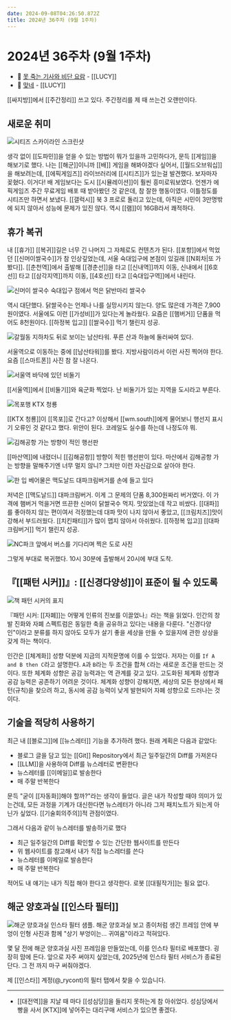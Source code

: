 ```yaml
---
date: 2024-09-08T04:26:50.872Z
title: 2024년 36주차 (9월 1주차)
---
```


# 2024년 36주차 (9월 1주차)

- 🎵 [못 죽는 기사와 비단 요람](https://www.youtube.com/watch?v=Q9Nvvz6pd9g) - [[LUCY]]
- 🎵 [맞네](https://www.youtube.com/watch?v=2Lg9IuBQz8w) - [[LUCY]]

[[싸지방]]에서 [[주간정리]] 쓰고 있다. 주간정리를 제 때 쓰는건 오랜만이다.

## 새로운 취미

![시티즈 스카이라인 스크린샷](/images/cities-skyline.png)

생각 없이 [[도파민]]을 얻을 수 있는 방법이 뭐가 있을까 고민하다가, 문득 [[게임]]을 해보기로 했다. 나는 [[해군]]이니까 [[배]] 게임을 해봐야겠다 싶어서, [[월드오브워십]]을 해보려는데, [[에픽게임즈]] 라이브러리에 [[시티즈]]가 있는걸 발견했다. 보자마자 꽂혔다. 이거다! 배 게임보다는 도시 [[시뮬레이션]]이 훨씬 흥미로워보였다. 언젠가 에픽게임즈 주간 무료게임 배포 때 받아봤던 것 같은데, 참 잘한 행동이였다. 이틀정도를 시티즈만 하면서 보냈다. [[갤럭시]] 북 3 프로로 돌리고 있는데, 아직은 시민이 3만명밖에 되지 않아서 성능에 문제가 있진 않다. 역시 [[램]]이 16GB라서 쾌적하다.

## 휴가 복귀

내 [[휴가]] [[복귀]]길은 너무 긴 나머지 그 자체로도 컨텐츠가 된다. [[포항]]에서 먹었던 [[신머이쌀국수]]가 참 인상깊었는데, 서울 숙대입구에 본점이 있길래 [[N회차|또 가봤다]]. [[춘천역]]에서 출발해 [[경춘선]]을 타고 [[신내역]]까지 이동, 신내에서 [[6호선]] 타고 [[삼각지역]]까지 이동, [[4호선]] 타고 [[숙대입구역]]에서 내린다.

![신머이 쌀국수 숙대입구 점에서 먹은 닭반마리 쌀국수](/images/신머이쌀국수_숙대입구.jpg)

역시 대단했다. 닭쌀국수는 언제나 나를 실망시키지 않는다. 양도 많은데 가격은 7,900원이였다. 서울에도 이런 [[가성비]]가 있다는게 놀라웠다. 요즘은 [[햄버거]] 단품을 먹어도 8천원이다. [[하정복 입고]] [[쌀국수]] 먹기 챌린지 성공.

![갈월동 지하차도 뒤로 보이는 남산타워. 푸른 산과 하늘에 둘러싸여 있다.](/images/남산타워.jpg)

서울역으로 이동하는 중에 [[남산타워]]를 봤다. 지방사람이라서 이런 사진 찍어야 한다. 요즘 [[스마트폰]] 사진 참 잘 나온다.

![서울역 바닥에 있던 비둘기](/images/서울역_비둘기.jpg)

[[서울역]]에서 [[비둘기]]와 육군화 찍었다. 난 비둘기가 있는 지역을 도시라고 부른다.

![목포행 KTX 청룡](/images/목포행_청룡.jpg)

[[KTX 청룡]]이 [[목포]]로 간다고? 이상해서 [[wm.south]]에게 물어보니 행선지 표시기 오류인 것 같다고 했다. 위안이 된다. 코레일도 실수를 하는데 나정도야 뭐.

![김해공항 가는 방향이 적인 행선판](/images/김해공항가는길행선판.jpg)

[[마산역]]에 내렸더니 [[김해공항]] 방향이 적힌 행선판이 있다. 마산에서 김해공항 가는 방향을 말해주기엔 너무 멀지 않니? 그치만 이런 자신감으로 살아야 한다.

![한 입 베어물은 맥도날드 대파크림버거를 손에 들고 있다](/images/대파크림버거.jpg)

저녁은 [[맥도날드]] 대파크림버거. 이게 그 문제의 단품 8,300원짜리 버거였다. 이 가격에 햄버거 먹을거면 뜨끈한 신머이 닭쌀국수 먹지. 맛있었는데 작고 비쌌다. [[대파]]를 좋아하지 않는 편이여서 걱정했는데 대파 맛이 나지 않아서 좋았고, [[크림치즈]]맛이 강해서 부드러웠다. [[치킨패티]]가 많이 맵지 않아서 아쉬웠다. [[하정복 입고]] [[대파크림버거]] 먹기 챌린지 성공.

![NC파크 앞에서 버스를 기다리며 찍은 도로 사진](/images/NC파크앞정류장.jpg)

그렇게 부대로 복귀했다. 10시 30분에 출발해서 20시에 부대 도착.

## 『[[패턴 시커]]』: [[신경다양성]]이 표준이 될 수 있도록

![책 패턴 시커의 표지](/images/pattern-seeker.png)

『패턴 시커: [[자폐]]는 어떻게 인류의 진보를 이끌었나』라는 책을 읽었다. 인간의 창발 진화와 자폐 스펙트럼은 동일한 축을 공유하고 있다는 내용을 다룬다. "신경다양인"이라고 분류를 하지 않아도 모두가 살기 좋을 세상을 만들 수 있을지에 관한 상상을 갖게 하는 책이다.

인간은 [[체계화]] 성향 덕분에 지금의 지적문명에 이를 수 있었다. 저자는 이를 `If A and B then C`라고 설명한다. `A`과 `B`라는 두 조건을 합쳐 `C`라는 새로운 조건을 만드는 것이다. 또한 체계화 성향은 공감 능력과는 역 관계를 갖고 있다. 고도화된 체계화 성향과 공감 능력은 공존하기 어려운 것이다. 체계화 성향이 강해지면, 세상의 모든 현상에서 패턴(규칙)을 찾으려 하고, 동시에 공감 능력이 낮게 발현되어 자폐 성향으로 드러나는 것이다.

## 기술을 적당히 사용하기

최근 내 [[블로그]]에 [[뉴스레터]] 기능을 추가하려 했다. 원래 계획은 다음과 같았다:

- 블로그 글을 담고 있는 [[Git]] Repository에서 최근 일주일간의 Diff를 가져온다
- [[LLM]]을 사용하여 Diff를 뉴스레터로 변환한다
- 뉴스레터를 [[이메일]]로 발송한다
- 매 주말 반복한다

문득 "굳이 [[자동화]]해야 할까?"라는 생각이 들었다. 글은 내가 작성할 때야 의미가 있는건데, 모든 과정을 기계가 대신한다면 뉴스레터가 아니라 그저 패치노트가 되는게 아닌가 싶었다. [[기술회의주의]]적 관점이였다.

그래서 다음과 같이 뉴스레터를 발송하기로 했다

- 최근 일주일간의 Diff를 확인할 수 있는 간단한 웹사이트를 만든다
- 위 웹사이트를 참고해서 내가 직접 뉴스레터를 쓴다
- 뉴스레터를 이메일로 발송한다
- 매 주말 반복한다

적어도 내 얘기는 내가 직접 해야 한다고 생각한다. 로봇 [[대필작가]]는 필요 없다.

## 해군 양호과실 [[인스타 필터]]

![해군 양호과실 인스타 필터 샘플. 해군 양호과실 보고 종이처럼 생긴 프레임 안에 부엉이 인형 사진과 함께 "상기 부엉이는... 귀여움"이라고 적혀있다.](/images/rokn-reward-penalty-report.png)

몇 달 전에 해군 양호과실 사진 프레임을 만들었는데, 이를 인스타 필터로 배포했다. 굉장히 맘에 든다. 앞으로 자주 써야지 싶었는데, 2025년에 인스타 필터 서비스가 종료된단다. 그 전 까지 마구 써줘야겠다.

제 [[인스타]] 계정(@_rycont)의 필터 탭에서 찾을 수 있습니다.

---

- [[대전역]]을 지날 때 마다 [[성심당]]을 들리지 못하는게 참 아쉬었다. 성심당에서 빵을 사서 [KTX]]에 넣어주는 대리구매 서비스가 있으면 좋겠다.
